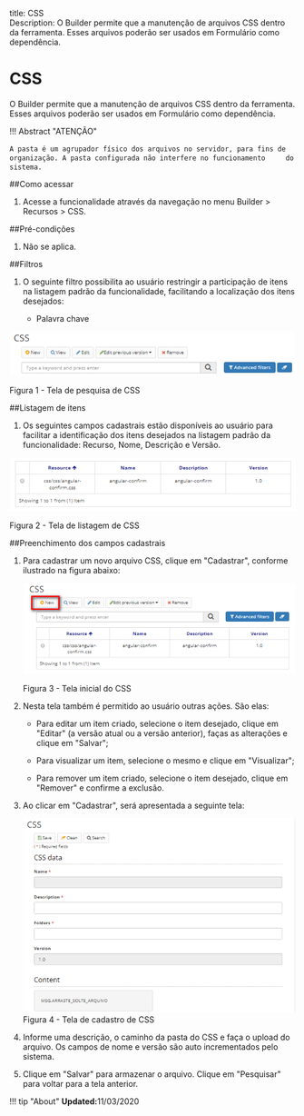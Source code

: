 title: CSS  
Description: O Builder permite que a manutenção de arquivos CSS dentro da ferramenta. Esses arquivos poderão ser usados em Formulário como dependência.   
# CSS

O Builder permite que a manutenção de arquivos CSS dentro da ferramenta. Esses arquivos poderão ser usados em Formulário como dependência.     

!!! Abstract "ATENÇÃO"  

    A pasta é um agrupador físico dos arquivos no servidor, para fins de organização. A pasta configurada não interfere no funcionamento     do sistema.  

##Como acessar    

1.  Acesse a funcionalidade através da navegação no menu Builder > Recursos > CSS.    

##Pré-condições    

1.  Não se aplica.  

##Filtros  

1.  O seguinte filtro possibilita ao usuário restringir a participação de itens na listagem padrão da funcionalidade, facilitando a localização dos itens desejados:   

    * Palavra chave    

![Screenshot](images/CSS-Filters.png)  

Figura 1 - Tela de pesquisa de CSS  

##Listagem de itens

1. Os seguintes campos cadastrais estão disponíveis ao usuário para facilitar a identificação dos itens desejados na listagem padrão da funcionalidade: Recurso, Nome, Descrição e Versão.      

![Screenshot](images/CSS-Item-List.png)

Figura 2 - Tela de listagem de CSS  

##Preenchimento dos campos cadastrais 

1. Para cadastrar um novo arquivo CSS, clique em "Cadastrar", conforme ilustrado na figura abaixo:   

    ![Screenshot](images/CSS-Filling.png)
    
    Figura 3 - Tela inicial do CSS    

2. Nesta tela também é permitido ao usuário outras ações. São elas:

   - Para editar um item criado, selecione o item desejado, clique em "Editar" (a versão atual ou a versão anterior), faças as alterações e clique em "Salvar";
   
   - Para visualizar um item, selecione o mesmo e clique em "Visualizar";
   
   - Para remover um item criado, selecione o item desejado, clique em "Remover" e confirme a exclusão.  

3. Ao clicar em "Cadastrar", será apresentada a seguinte tela:    
 
    ![Screenshot](images/CSS-registration.png)   
    Figura 4 - Tela de cadastro de CSS    

4. Informe uma descrição, o caminho da pasta do CSS e faça o upload do arquivo. Os campos de nome e versão são auto incrementados pelo sistema.   
5. Clique em "Salvar" para armazenar o arquivo. Clique em "Pesquisar" para voltar para a tela anterior.    

!!! tip "About"
    <b>Updated:</b>11/03/2020
